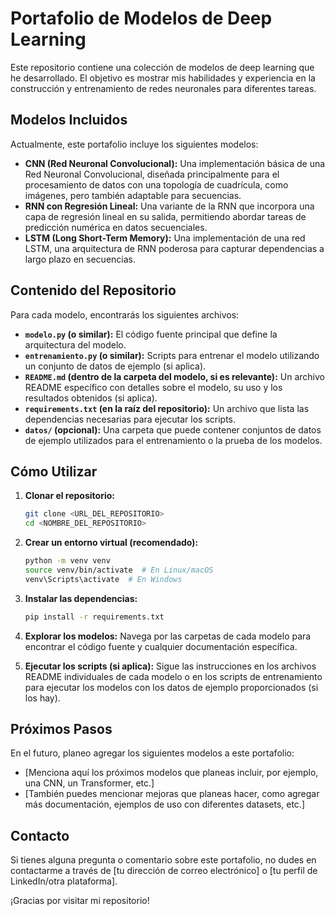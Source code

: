 # Portafolio de Modelos de Deep Learning

Este repositorio contiene una colección de modelos de deep learning que he desarrollado. El objetivo es mostrar mis habilidades y experiencia en la construcción y entrenamiento de redes neuronales para diferentes tareas.

## Modelos Incluidos

Actualmente, este portafolio incluye los siguientes modelos:

* **CNN (Red Neuronal Convolucional):**  Una implementación básica de una Red Neuronal Convolucional, diseñada principalmente para el procesamiento de datos con una topología de cuadrícula, como imágenes, pero también adaptable para secuencias.
* **RNN con Regresión Lineal:** Una variante de la RNN que incorpora una capa de regresión lineal en su salida, permitiendo abordar tareas de predicción numérica en datos secuenciales.
* **LSTM (Long Short-Term Memory):** Una implementación de una red LSTM, una arquitectura de RNN poderosa para capturar dependencias a largo plazo en secuencias.

## Contenido del Repositorio

Para cada modelo, encontrarás los siguientes archivos:

* **`modelo.py` (o similar):** El código fuente principal que define la arquitectura del modelo.
* **`entrenamiento.py` (o similar):** Scripts para entrenar el modelo utilizando un conjunto de datos de ejemplo (si aplica).
* **`README.md` (dentro de la carpeta del modelo, si es relevante):** Un archivo README específico con detalles sobre el modelo, su uso y los resultados obtenidos (si aplica).
* **`requirements.txt` (en la raíz del repositorio):** Un archivo que lista las dependencias necesarias para ejecutar los scripts.
* **`datos/` (opcional):** Una carpeta que puede contener conjuntos de datos de ejemplo utilizados para el entrenamiento o la prueba de los modelos.

## Cómo Utilizar

1.  **Clonar el repositorio:**
    ```bash
    git clone <URL_DEL_REPOSITORIO>
    cd <NOMBRE_DEL_REPOSITORIO>
    ```

2.  **Crear un entorno virtual (recomendado):**
    ```bash
    python -m venv venv
    source venv/bin/activate  # En Linux/macOS
    venv\Scripts\activate  # En Windows
    ```

3.  **Instalar las dependencias:**
    ```bash
    pip install -r requirements.txt
    ```

4.  **Explorar los modelos:** Navega por las carpetas de cada modelo para encontrar el código fuente y cualquier documentación específica.

5.  **Ejecutar los scripts (si aplica):** Sigue las instrucciones en los archivos README individuales de cada modelo o en los scripts de entrenamiento para ejecutar los modelos con los datos de ejemplo proporcionados (si los hay).

## Próximos Pasos

En el futuro, planeo agregar los siguientes modelos a este portafolio:

* [Menciona aquí los próximos modelos que planeas incluir, por ejemplo, una CNN, un Transformer, etc.]
* [También puedes mencionar mejoras que planeas hacer, como agregar más documentación, ejemplos de uso con diferentes datasets, etc.]

## Contacto

Si tienes alguna pregunta o comentario sobre este portafolio, no dudes en contactarme a través de [tu dirección de correo electrónico] o [tu perfil de LinkedIn/otra plataforma].

¡Gracias por visitar mi repositorio!
